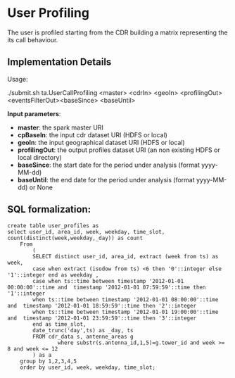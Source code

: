 User Profiling
==============

The user is profiled starting from the CDR building a matrix representing the its call behaviour.

## Implementation Details

Usage:

./submit.sh ta.UserCallProfiling \<master\> \<cdrIn\> \<geoIn\> \<profilingOut\> \<eventsFilterOut\>\<baseSince\> \<baseUntil\>


**Input parameters**:
- **master**: the spark master URI
- **cpBaseIn**: the input cdr dataset URI (HDFS or local)
- **geoIn**: the input geographical dataset URI (HDFS or local)
- **profilingOut**: the output profiles dataset URI (an non existing HDFS or local directory)
- **baseSince**: the start date for the period under analysis (format yyyy-MM-dd)
- **baseUntil**: the end date for the period under analysis (format yyyy-MM-dd) or None


## SQL formalization:

    create table user_profiles as
    select user_id, area_id, week, weekday, time_slot, count(distinct(week,weekday,_day)) as count
        From
            (
            SELECT distinct user_id, area_id, extract (week from ts) as week, 
            case when extract (isodow from ts) <6 then '0'::integer else '1'::integer end as weekday , 
            case when ts::time between timestamp '2012-01-01 00:00:00'::time and  timestamp '2012-01-01 07:59:59'::time then '1'::integer
            when ts::time between timestamp '2012-01-01 08:00:00'::time and  timestamp '2012-01-01 18:59:59'::time then '2'::integer
            when ts::time between timestamp '2012-01-01 19:00:00'::time and  timestamp '2012-01-01 23:59:59'::time then '3'::integer
            end as time_slot,
            date_trunc('day',ts) as _day, ts
            FROM cdr_data s, antenne_areas g
                    where substr(s.antenna_id,1,5)=g.tower_id and week >= 8 and week <= 12
            ) as a
        group by 1,2,3,4,5
        order by user_id, week, weekday, time_slot;
